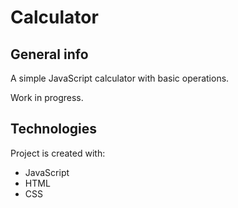 # Calculator

## General info

A simple JavaScript calculator with basic operations.

Work in progress.

## Technologies

Project is created with:

-   JavaScript
-   HTML
-   CSS
